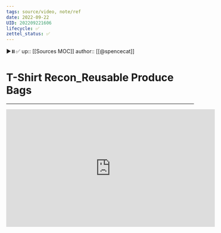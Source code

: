 ```yaml
---
tags: source/video, note/ref
date: 2022-09-22
UID: 202209221606
lifecycle: ✅
zettel_status: ✅
---
```

▶️⏸️✅
up:: [[Sources MOC]]
author:: [[@spencecat]]
# T-Shirt Recon_Reusable Produce Bags
---

<iframe width="560" height="315" src="https://www.youtube.com/embed/7gmXMTUXiWA" title="YouTube video player" frameborder="0" allow="accelerometer; autoplay; clipboard-write; encrypted-media; gyroscope; picture-in-picture" allowfullscreen></iframe>